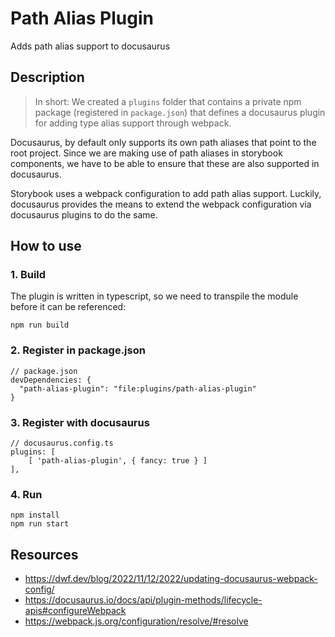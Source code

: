 # Path Alias Plugin

Adds path alias support to docusaurus

## Description

> In short: We created a `plugins` folder that contains a private
npm package (registered in `package.json`) that defines
a docusaurus plugin for adding type alias support through webpack.


Docusaurus, by default only supports its own path aliases that
point to the root project. Since we are making use of path aliases
in storybook components, we have to be able to ensure that these
are also supported in docusaurus.

Storybook uses a webpack configuration to add path alias support.
Luckily, docusaurus provides the means to extend the webpack
configuration via docusaurus plugins to do the same.

## How to use

### 1. Build

The plugin is written in typescript, so we need  to transpile the
module before it can be referenced:

```
npm run build
```

### 2. Register in package.json

```
// package.json
devDependencies: {
  "path-alias-plugin": "file:plugins/path-alias-plugin"
}
```

### 3. Register with docusaurus

```
// docusaurus.config.ts
plugins: [
    [ 'path-alias-plugin', { fancy: true } ]
],
```

### 4. Run
```pwsh
npm install
npm run start
```

## Resources

* https://dwf.dev/blog/2022/11/12/2022/updating-docusaurus-webpack-config/
* https://docusaurus.io/docs/api/plugin-methods/lifecycle-apis#configureWebpack
* https://webpack.js.org/configuration/resolve/#resolve

